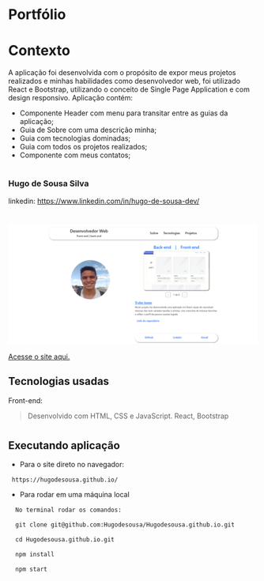 
# Portfólio
 
# Contexto
 
A aplicação foi desenvolvida com o propósito de expor meus projetos realizados e minhas habilidades como desenvolvedor web, foi utilizado React e Bootstrap, utilizando o conceito de Single Page Application e com design responsivo.
Aplicação contém:
 
* Componente Header com menu para transitar entre as guias da aplicação;
* Guia de Sobre com uma descrição minha;
* Guia com tecnologias dominadas;
* Guia com todos os projetos realizados;
* Componente com meus contatos;

#

### Hugo de Sousa Silva
linkedin: https://www.linkedin.com/in/hugo-de-sousa-dev/

#

![img](./project.png)

[Acesse o site aqui.](https://hugodesousa.github.io/)

## Tecnologias usadas

Front-end:
> Desenvolvido com HTML, CSS e JavaScript.
> React, Bootstrap
 
#
## Executando aplicação
 
* Para o site direto no navegador:
 
 ```
  https://hugodesousa.github.io/ 
 ```
* Para rodar em uma máquina local
 
 ```
   No terminal rodar os comandos:
 ```
 ```
   git clone git@github.com:Hugodesousa/Hugodesousa.github.io.git
 ```
 ```
   cd Hugodesousa.github.io.git

 ```
 ```
   npm install
 ```
 ```
   npm start
 ```
#
